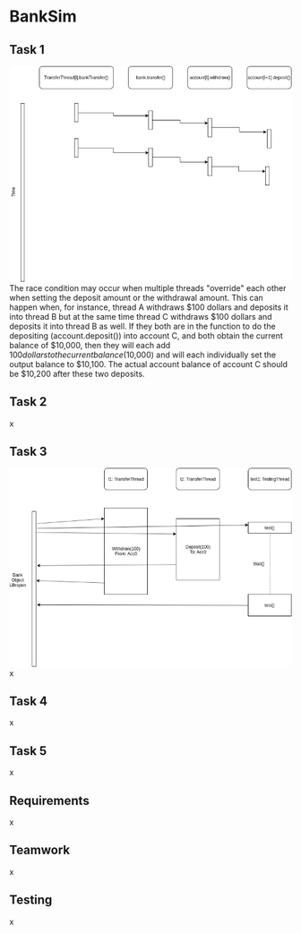 # BankSim

## Task 1
![Task 1 Diagram](Task_1.png)
<br />
The race condition may occur when multiple threads "override" each other when setting the deposit amount or the withdrawal amount. This can happen when, for instance, thread A withdraws $100 dollars and deposits it into thread B but at the same time thread C withdraws $100 dollars and deposits it into thread B as well. If they both are in the function to do the depositing (account.deposit()) into account C, and both obtain the current balance of $10,000, then they will each add $100 dollars to the current balance ($10,000) and will each individually set the output balance to $10,100. The actual account balance of account C should be $10,200 after these two deposits.

## Task 2
x

## Task 3
![Task 3 Diagram](Task_3.png)
<br />
x

## Task 4
x

## Task 5
x

## Requirements
x

## Teamwork
x

## Testing
x
